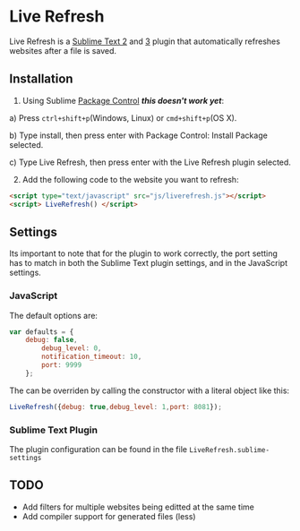 Live Refresh
============

Live Refresh is a [Sublime Text 2](http://www.sublimetext.com) and [3](http://www.sublimetext.com/3) plugin that automatically refreshes websites after a file is saved.

Installation
------------

1. Using Sublime [Package Control](http://wbond.net/sublime_packages/package_control/installation) __*this doesn't work yet*__:

  a) Press `ctrl+shift+p`(Windows, Linux) or `cmd+shift+p`(OS X).
  
  b) Type install, then press enter with Package Control: Install Package selected.
  
  c) Type Live Refresh, then press enter with the Live Refresh plugin selected.

2. Add the following code to the website you want to refresh:
```html
<script type="text/javascript" src="js/liverefresh.js"></script>
<script> LiveRefresh() </script>
```

Settings
--------

Its important to note that for the plugin to work correctly, the port setting has to match in both the Sublime Text plugin settings, and in the JavaScript settings.

### JavaScript

The default options are:
```javascript
var defaults = {
 	debug: false,
		debug_level: 0,
		notification_timeout: 10,
		port: 9999
	};
```

The can be overriden by calling the constructor with a literal object like this:

```javascript
LiveRefresh({debug: true,debug_level: 1,port: 8081});
```

### Sublime Text Plugin

The plugin configuration can be found in the file `LiveRefresh.sublime-settings`

TODO
----

* Add filters for multiple websites being editted at the same time
* Add compiler support for generated files (less)





